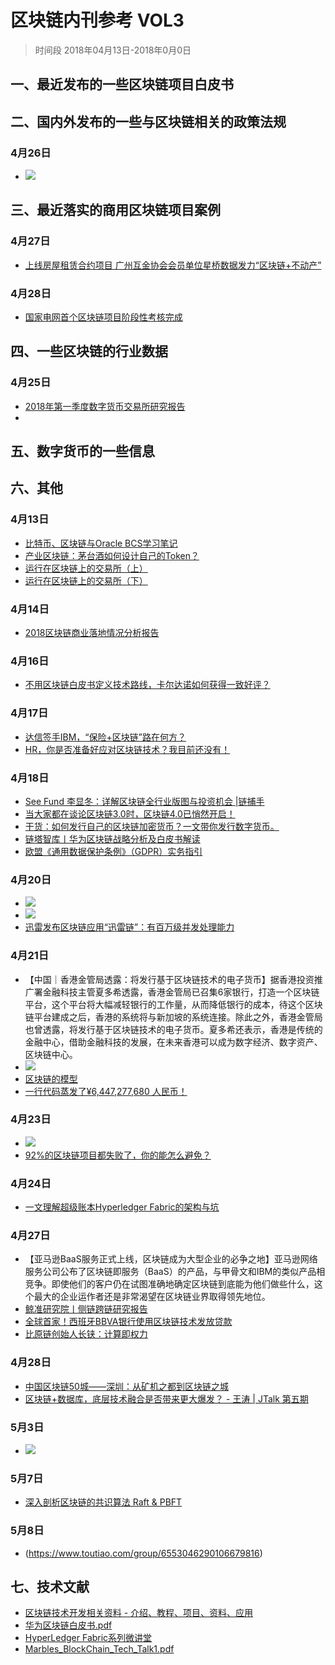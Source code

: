 # 区块链内刊参考 VOL3
> 时间段 2018年04月13日-2018年0月0日

## 一、最近发布的一些区块链项目白皮书

## 二、国内外发布的一些与区块链相关的政策法规
### 4月26日
- ![](./_image/2018-06-04-15-46-47.jpg)



## 三、最近落实的商用区块链项目案例
### 4月27日
- [上线房屋租赁合约项目 广州互金协会会员单位星桥数据发力“区块链+不动产”](http://www.gzifa.org/hynews/653)
### 4月28日
- [国家电网首个区块链项目阶段性考核完成](https://www.toutiao.com/a6549458827161371150)

## 四、一些区块链的行业数据
### 4月25日
- [2018年第一季度数字货币交易所研究报告](https://www.toutiao.com/a6548205858449261070/)
- 

## 五、数字货币的一些信息

## 六、其他
### 4月13日
- [比特币、区块链与Oracle BCS学习笔记](https://mp.weixin.qq.com/s/CsKQl59V_JVpUA8rNgfycQ)
- [产业区块链：茅台酒如何设计自己的Token？](https://www.toutiao.com/a6543507506193236488)
- [运行在区块链上的交易所（上）](https://mp.weixin.qq.com/s/OL9St_5ri7h885ZNsVzpDQ)
- [运行在区块链上的交易所（下）](https://mp.weixin.qq.com/s/frdfX9khcipKRSXPfBEqFw)
### 4月14日
- [2018区块链商业落地情况分析报告](https://mp.weixin.qq.com/s/_GqtVfrHv4Yhnr0KE_Oi8A)
### 4月16日
- [不用区块链白皮书定义技术路线，卡尔达诺如何获得一致好评？](https://mp.weixin.qq.com/s/iKGqSzd90SgVFHmzojvMrg)
### 4月17日
- [达信签手IBM，“保险+区块链”路在何方？](http://36kr.com/coop/toutiao/5129705.html)
- [HR，你是否准备好应对区块链技术？我目前还没有！](https://mp.weixin.qq.com/s/9jb0Avzgcg6xDfchrCF0iQ)
### 4月18日
- [See Fund 李显冬：详解区块链全行业版图与投资机会 |链捕手](https://www.toutiao.com/a6545466499434283527)
- [当大家都在谈论区块链3.0时，区块链4.0已悄然开启！](https://www.toutiao.com/a6545709683305349636/)
- [干货：如何发行自己的区块链加密货币？一文带你发行数字货币。](https://www.toutiao.com/a6545743018731766280/)
- [链塔智库丨华为区块链战略分析及白皮书解读](https://www.toutiao.com/a6545980948993802759)
- [欧盟《通用数据保护条例》（GDPR）实务指引](https://mp.weixin.qq.com/s/x92w6w4sPZOAQe6BzzRiCw)

### 4月20日
- ![](./_image/2018-06-04-15-40-50.jpg)
- ![](./_image/2018-06-04-15-41-36.jpg)
- [迅雷发布区块链应用“迅雷链”：有百万级并发处理能力](https://www.toutiao.com/a6546422268535243278)

### 4月21日
- 【中国｜香港金管局透露：将发行基于区块链技术的电子货币】据香港投资推广署金融科技主管夏多希透露，香港金管局已召集6家银行，打造一个区块链平台，这个平台将大幅减轻银行的工作量，从而降低银行的成本，待这个区块链平台建成之后，香港的系统将与新加坡的系统连接。除此之外，香港金管局也曾透露，将发行基于区块链技术的电子货币。夏多希还表示，香港是传统的金融中心，借助金融科技的发展，在未来香港可以成为数字经济、数字资产、区块链中心。
- ![](./_image/2018-06-04-15-43-17.jpg)
- [区块链的模型](https://www.toutiao.com/a6546911539713016334)
- [一行代码蒸发了¥6,447,277,680 人民币！](https://zhuanlan.zhihu.com/p/35989258)

### 4月23日
- ![](./_image/2018-06-04-15-44-44.jpg)
- [92%的区块链项目都失败了，你的能怎么避免？](https://mp.weixin.qq.com/s/-Y5VTJeEJv_I6vBjwsjahw)

### 4月24日
- [一文理解超级账本Hyperledger Fabric的架构与坑](http://www.infoq.com/cn/articles/hyperledger-fabric-architecture-trap)

### 4月27日
- 【亚马逊BaaS服务正式上线，区块链成为大型企业的必争之地】亚马逊网络服务公司公布了区块链即服务（BaaS）的产品，与甲骨文和IBM的类似产品相竞争。即使他们的客户仍在试图准确地确定区块链到底能为他们做些什么，这个最大的企业运作者还是非常渴望在区块链业界取得领先地位。​
- [鲸准研究院丨侧链跨链研究报告](https://www.toutiao.com/a6548947092180566536)
- [全球首家！西班牙BBVA银行使用区块链技术发放贷款](https://www.toutiao.com/a6548944014500954628)
- [比原链创始人长铗：计算即权力](https://www.toutiao.com/a6549029719633822221/)


### 4月28日
- [中国区块链50城——深圳：从矿机之都到区块链之城](https://www.toutiao.com/a6549303293531652612)
- [区块链+数据库，底层技术融合是否带来更大爆发？ - 王涛 | JTalk 第五期](https://juejin.im/post/5ae43ac46fb9a07ab83dc921)

### 5月3日
- ![](./_image/2018-06-04-15-55-42.jpg)

### 5月7日
- [深入剖析区块链的共识算法 Raft & PBFT](https://mp.weixin.qq.com/s/ITCaMKdYrdlvQ0IGW3qpKg)

### 5月8日
- (https://www.toutiao.com/group/6553046290106679816)

## 七、技术文献
- [区块链技术开发相关资料 - 介绍、教程、项目、资料、应用](https://juejin.im/entry/5a95511cf265da4e7d6070d7)
- [华为区块链白皮书.pdf](./file/华为区块链白皮书.pdf)
- [HyperLedger Fabric系列微讲堂](https://www.ibm.com/developerworks/community/wikis/home)
- [Marbles_BlockChain_Tech_Talk1.pdf](./file/Marbles_BlockChain_Tech_Talk1.pdf)